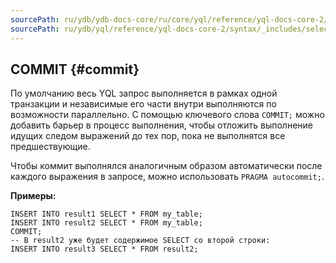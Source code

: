 ```yaml
---
sourcePath: ru/ydb/ydb-docs-core/ru/core/yql/reference/yql-docs-core-2/syntax/_includes/select/commit.md
sourcePath: ru/ydb/yql/reference/yql-docs-core-2/syntax/_includes/select/commit.md
---
```


## COMMIT {#commit}

По умолчанию весь YQL запрос выполняется в рамках одной транзакции и независимые его части внутри выполняются по возможности параллельно.
С помощью ключевого слова `COMMIT;` можно добавить барьер в процесс выполнения, чтобы отложить выполнение идущих следом выражений до тех пор, пока не выполнятся все предшествующие.

Чтобы коммит выполнялся аналогичным образом автоматически после каждого выражения в запросе, можно использовать `PRAGMA autocommit;`.

**Примеры:**

``` yql
INSERT INTO result1 SELECT * FROM my_table;
INSERT INTO result2 SELECT * FROM my_table;
COMMIT;
-- В result2 уже будет содержимое SELECT со второй строки:
INSERT INTO result3 SELECT * FROM result2;
```
